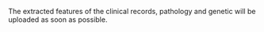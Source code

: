 The extracted features of the clinical records, pathology and genetic will be uploaded as soon as possible.
